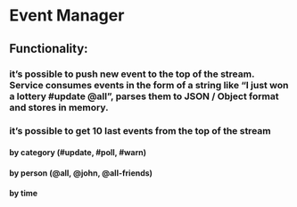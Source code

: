 # Event Manager

## Functionality:

### it’s possible to push new event to the top of the stream. Service consumes events in the form of a string like “I just won a lottery #update @all”, parses them to JSON / Object format and stores in memory.

### it’s possible to get 10 last events from the top of the stream
#### by category (#update, #poll, #warn)
#### by person (@all, @john, @all-friends)
#### by time
